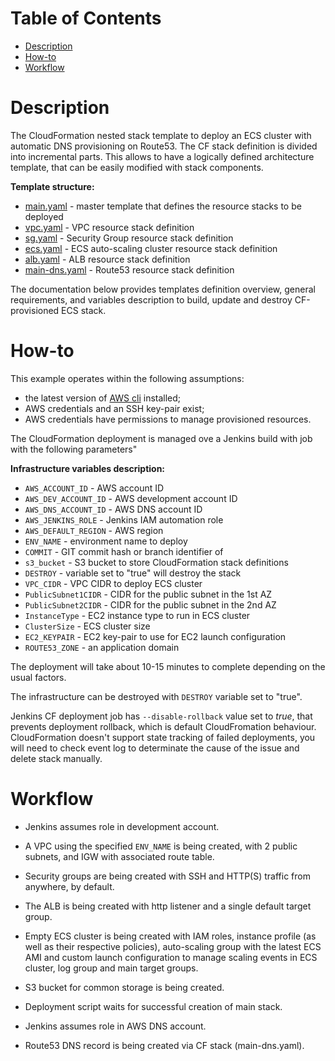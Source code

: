 Table of Contents
=================

* [Description](#description)
* [How-to](#how-to)
* [Workflow](#workflow)

# Description

The CloudFormation nested stack template to deploy an ECS cluster with automatic DNS provisioning on Route53. The CF stack definition is divided into incremental parts. This allows to have a logically defined architecture template, that can be easily modified with stack components.

**Template structure:**

* [main.yaml](main.yaml) - master template that defines the resource stacks to be deployed
* [vpc.yaml](vpc.yaml) - VPC resource stack definition
* [sg.yaml](sg.yaml) - Security Group resource stack definition
* [ecs.yaml](ecs.yaml) - ECS auto-scaling cluster resource stack definition
* [alb.yaml](alb.yaml) - ALB resource stack definition
* [main-dns.yaml](main-dns.yaml) - Route53 resource stack definition

The documentation below provides templates definition overview, general requirements, and variables description to build, update and destroy CF-provisioned ECS stack.

# How-to

This example operates within the following assumptions:
- the latest version of [AWS cli](https://github.com/aws/aws-cli/releases) installed;
- AWS credentials and an SSH key-pair exist;
- AWS credentials have permissions to manage provisioned resources.

The CloudFormation deployment is managed ove a Jenkins build with job with the following parameters"

**Infrastructure variables description:**

- `AWS_ACCOUNT_ID` - AWS account ID
- `AWS_DEV_ACCOUNT_ID` - AWS development account ID
- `AWS_DNS_ACCOUNT_ID` - AWS DNS account ID
- `AWS_JENKINS_ROLE` - Jenkins IAM automation role
- `AWS_DEFAULT_REGION` - AWS region
- `ENV_NAME` - environment name to deploy
- `COMMIT` - GIT commit hash or branch identifier of
- `s3_bucket` - S3 bucket to store CloudFormation stack definitions
- `DESTROY` - variable set to "true" will destroy the stack
- `VPC_CIDR` - VPC CIDR to deploy ECS cluster
- `PublicSubnet1CIDR` - CIDR for the public subnet in the 1st AZ
- `PublicSubnet2CIDR` - CIDR for the public subnet in the 2nd AZ
- `InstanceType` - EC2 instance type to run in ECS cluster
- `ClusterSize` - ECS cluster size
- `EC2_KEYPAIR` - EC2 key-pair to use for EC2 launch configuration
- `ROUTE53_ZONE` - an application domain


The deployment will take about 10-15 minutes to complete depending on the usual factors.

The infrastructure can be destroyed with `DESTROY` variable set to "true".

Jenkins CF deployment job has `--disable-rollback` value set to *true*, that prevents deployment rollback, which is default CloudFromation behaviour. CloudFormation doesn't support state tracking of failed deployments, you will need to check event log to determinate the cause of the issue and delete stack manually.

# Workflow

- Jenkins assumes role in development account.

- A VPC using the specified `ENV_NAME` is being created, with 2 public subnets, and IGW with associated route table.

- Security groups are being created with SSH and HTTP(S) traffic from anywhere, by default.

- The ALB is being created with http listener and a single default target group.

- Empty ECS cluster is being created with IAM roles, instance profile (as well as their respective policies), auto-scaling group with the latest ECS AMI and custom launch configuration to manage scaling events in ECS cluster, log group and main target groups.

- S3 bucket for common storage is being created.

- Deployment script waits for successful creation of main stack.

- Jenkins assumes role in AWS DNS account.

- Route53 DNS record is being created via CF stack (main-dns.yaml).
